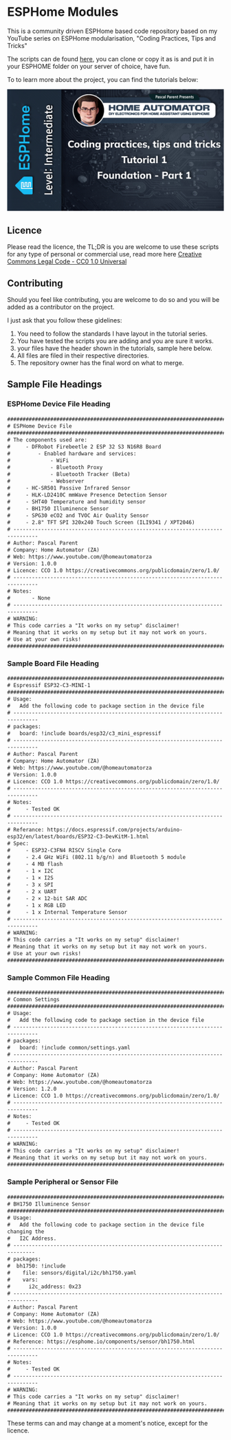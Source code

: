 # ESPHome Modules

This is a community driven ESPHome based code repository based on my YouTube series on ESPHome modularisation, "Coding Practices, Tips and Tricks"

The scripts can de found [here](/scripts/), you can clone or copy it as is and put it in your ESPHOME folder on your server of choice, have fun.

To to learn more about the project, you can find the tutorials below:

[![Watch the video](/images/Splash_Screen_1_1.jpg)](https://youtube.com/playlist?list=PLJ3MNJX_MOUnMWzUNDatN3LWAN8l99v5I&si=ycyInH13YDWGuAjm)

## Licence

Please read the licence, the TL;DR is you are welcome to use these scripts for any type of personal or commercial use, read more here  [Creative Commons Legal Code - CC0 1.0 Universal](/LICENSE)

## Contributing

Should you feel like contributing, you are welcome to do so and you will be added as a contributor on the project.

I just ask that you follow these gidelines:  

1. You need to follow the standards I have layout in the tutorial series.
2. You have tested the scripts you are adding and you are sure it works.
3. your files have the header shown in the tutorials, sample here below.
4. All files are filed in their respective directories.
5. The repository owner has the final word on what to merge.

## Sample File Headings

### ESPHome Device File Heading

    ################################################################################
    # ESPHome Device File
    ################################################################################
    # The components used are:
    #     - DFRobot Firebeetle 2 ESP 32 S3 N16R8 Board
    #         - Enabled hardware and services:
    #             - WiFi
    #             - Bluetooth Proxy
    #             - Bluetooth Tracker (Beta)
    #             - Webserver
    #     - HC-SR501 Passive Infrared Sensor
    #     - HLK-LD2410C mmWave Presence Detection Sensor
    #     - SHT40 Temperature and humidity sensor
    #     - BH1750 Illuminence Sensor
    #     - SPG30 eCO2 and TVOC Air Quality Sensor
    #     - 2.8" TFT SPI 320x240 Touch Screen (ILI9341 / XPT2046)
    # ------------------------------------------------------------------------------
    # Author: Pascal Parent
    # Company: Home Automator (ZA)
    # Web: https://www.youtube.com/@homeautomatorza
    # Version: 1.0.0
    # Licence: CCO 1.0 https://creativecommons.org/publicdomain/zero/1.0/
    # ------------------------------------------------------------------------------
    # Notes: 
    #       - None
    # ------------------------------------------------------------------------------
    # WARNING:
    # This code carries a "It works on my setup" disclaimer!
    # Meaning that it works on my setup but it may not work on yours.
    # Use at your own risks!
    ################################################################################

### Sample Board File Heading

    ################################################################################
    # Espressif ESP32-C3-MINI-1
    ################################################################################
    # Usage:
    #   Add the following code to package section in the device file
    # ------------------------------------------------------------------------------
    # packages:
    #   board: !include boards/esp32/c3_mini_espressif
    # ------------------------------------------------------------------------------
    # Author: Pascal Parent
    # Company: Home Automator (ZA)
    # Web: https://www.youtube.com/@homeautomatorza
    # Version: 1.0.0
    # Licence: CCO 1.0 https://creativecommons.org/publicdomain/zero/1.0/
    # ------------------------------------------------------------------------------
    # Notes:
    #     - Tested OK
    # ------------------------------------------------------------------------------
    # Referance: https://docs.espressif.com/projects/arduino-esp32/en/latest/boards/ESP32-C3-DevKitM-1.html
    # Spec: 
    #     - ESP32-C3FN4 RISCV Single Core 
    #     - 2.4 GHz Wi­Fi (802.11 b/g/n) and Bluetooth 5 module
    #     - 4 MB flash
    #     - 1 × I2C
    #     - 1 × I2S
    #     - 3 x SPI
    #     - 2 x UART
    #     - 2 × 12-bit SAR ADC
    #     - 1 x RGB LED
    #     - 1 x Internal Temperature Sensor
    # ------------------------------------------------------------------------------
    # WARNING:
    # This code carries a "It works on my setup" disclaimer!
    # Meaning that it works on my setup but it may not work on yours.
    # Use at your own risks!
    ################################################################################

### Sample Common File Heading

    ################################################################################
    # Common Settings
    ################################################################################
    # Usage:
    #   Add the following code to package section in the device file
    # ------------------------------------------------------------------------------
    # packages:
    #   board: !include common/settings.yaml
    # ------------------------------------------------------------------------------
    # Author: Pascal Parent
    # Company: Home Automator (ZA)
    # Web: https://www.youtube.com/@homeautomatorza
    # Version: 1.2.0
    # Licence: CCO 1.0 https://creativecommons.org/publicdomain/zero/1.0/
    # ------------------------------------------------------------------------------
    # Notes:
    #     - Tested OK
    # ------------------------------------------------------------------------------
    # WARNING:
    # This code carries a "It works on my setup" disclaimer!
    # Meaning that it works on my setup but it may not work on yours.
    ################################################################################

### Sample Peripheral or Sensor File

    ################################################################################
    # BH1750 Illuminence Sensor
    ################################################################################
    # Usage:
    #   Add the following code to package section in the device file changing the 
    #   I2C Address.
    # -----------------------------------------------------------------------------
    # packages:
    #  bh1750: !include 
    #    file: sensors/digital/i2c/bh1750.yaml
    #    vars:
    #      i2c_address: 0x23
    # ------------------------------------------------------------------------------
    # Author: Pascal Parent
    # Company: Home Automator (ZA)
    # Web: https://www.youtube.com/@homeautomatorza
    # Version: 1.0.0
    # Licence: CCO 1.0 https://creativecommons.org/publicdomain/zero/1.0/
    # Reference: https://esphome.io/components/sensor/bh1750.html
    # ------------------------------------------------------------------------------
    # Notes:
    #     - Tested OK
    # ------------------------------------------------------------------------------
    # WARNING:
    # This code carries a "It works on my setup" disclaimer!
    # Meaning that it works on my setup but it may not work on yours.
    ################################################################################

These terms can and may change at a moment's notice, except for the licence.
